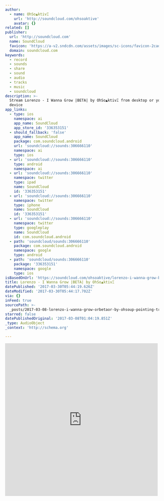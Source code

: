 ```yaml
---
author:
  - name: OhSo▲ktivΞ
    url: 'http://soundcloud.com/ohsoaktive'
    avatar: {}
related: []
publisher:
  url: 'http://soundcloud.com'
  name: SoundCloud
  favicon: 'https://a-v2.sndcdn.com/assets/images/sc-icons/favicon-2cadd14b.ico'
  domain: soundcloud.com
keywords:
  - record
  - sounds
  - share
  - sound
  - audio
  - tracks
  - music
  - soundcloud
description: >-
  Stream Lorenzo - I Wanna Grow |BETA| by OhSo▲ktivΞ from desktop or your mobile
  device
app_links:
  - type: ios
    namespace: ai
    app_name: SoundCloud
    app_store_id: '336353151'
  - should_fallback: 'false'
    app_name: SoundCloud
    package: com.soundcloud.android
    url: 'soundcloud://sounds:306666110'
    namespace: ai
    type: ios
  - url: 'soundcloud://sounds:306666110'
    type: android
    namespace: ai
  - url: 'soundcloud://sounds:306666110'
    namespace: twitter
    type: ipad
    name: SoundCloud
    id: '336353151'
  - url: 'soundcloud://sounds:306666110'
    namespace: twitter
    type: iphone
    name: SoundCloud
    id: '336353151'
  - url: 'soundcloud://sounds:306666110'
    namespace: twitter
    type: googleplay
    name: SoundCloud
    id: com.soundcloud.android
  - path: 'soundcloud/sounds:306666110'
    package: com.soundcloud.android
    namespace: google
    type: android
  - path: 'soundcloud/sounds:306666110'
    package: '336353151'
    namespace: google
    type: ios
isBasedOnUrl: 'https://soundcloud.com/ohsoaktive/lorenzo-i-wanna-grow-beta'
title: Lorenzo - I Wanna Grow |BETA| by OhSo▲ktivΞ
datePublished: '2017-03-30T05:44:19.626Z'
dateModified: '2017-03-30T05:44:17.702Z'
via: {}
inFeed: true
sourcePath: >-
  _posts/2017-03-08-lorenzo-i-wanna-grow-orbetaor-by-ohsoup-pointing-trianglektiv3.md
starred: false
datePublishedOriginal: '2017-03-08T01:04:19.851Z'
_type: AudioObject
_context: 'http://schema.org'

---
```

<iframe src="https://cdn.embedly.com/widgets/media.html?src=https%3A%2F%2Fw.soundcloud.com%2Fplayer%2F%3Fvisual%3Dtrue%26url%3Dhttp%253A%252F%252Fapi.soundcloud.com%252Ftracks%252F306666110%26show_artwork%3Dtrue&amp;url=https%3A%2F%2Fsoundcloud.com%2Fohsoaktive%2Florenzo-i-wanna-grow-beta&amp;image=http%3A%2F%2Fi1.sndcdn.com%2Fartworks-000206745758-3g8rz7-t500x500.jpg&amp;key=b7d04c9b404c499eba89ee7072e1c4f7&amp;type=text%2Fhtml&amp;schema=soundcloud" width="500" height="500" scrolling="no" frameborder="0" allowfullscreen="" style=""></iframe>